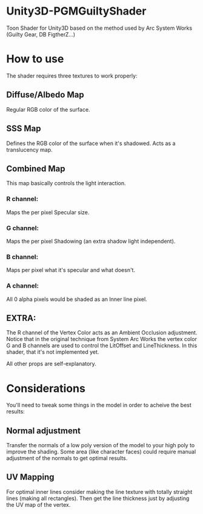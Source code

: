 # Unity3D-PGMGuiltyShader
Toon Shader for Unity3D based on the method used by Arc System Works (Guilty Gear, DB FigtherZ...)

# How to use
The shader requires three textures to work properly:
## Diffuse/Albedo Map
Regular RGB color of the surface.
## SSS Map
Defines the RGB color of the surface when it's shadowed. Acts as a translucency map.
## Combined Map
This map basically controls the light interaction.
### R channel:
Maps the per pixel Specular size.
### G channel:
Maps the per pixel Shadowing (an extra shadow light independent).
### B channel:
Maps per pixel what it's specular and what doesn't.
### A channel:
All 0 alpha pixels would be shaded as an Inner line pixel.
## EXTRA:
The R channel of the Vertex Color acts as an Ambient Occlusion adjustment. Notice that in the original technique from System Arc Works the vertex color G and B channels are used to control the LitOffset and LineThickness. In this shader, that it's not implemented yet.

All other props are self-explanatory.

# Considerations
You'll need to tweak some things in the model in order to acheive the best results:
## Normal adjustment
Transfer the normals of a low poly version of the model to your high poly to improve the shading. Some area (like character faces) could require manual adjustment of the normals to get optimal results.
## UV Mapping
For optimal inner lines consider making the line texture with totally straight lines (making all rectangles). Then get the line thickness just by adjusting the UV map of the vertex.
